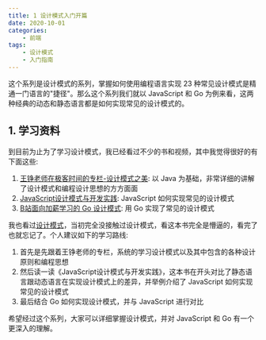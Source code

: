 ```yaml
---
title: 1 设计模式入门开篇
date: 2020-10-01
categories:
    - 前端
tags:
	- 设计模式
	- 入门指南
---
```


这个系列是设计模式的系列，掌握如何使用编程语言实现 23 种常见设计模式是精通一门语言的"捷径"。那么这个系列我们就以 JavaScript 和 Go 为例来看，这两种经典的动态和静态语言都是如何实现常见的设计模式的。

<!-- more -->

## 1. 学习资料
到目前为止为了学习设计模式，我已经看过不少的书和视频，其中我觉得很好的有下面这些:
1. [王铮老师在极客时间的专栏-设计模式之美](https://time.geekbang.org/column/intro/250): 以 Java 为基础，非常详细的讲解了设计模式和编程设计思想的方方面面
2. [JavaScript设计模式与开发实践](https://book.douban.com/subject/26382780/): JavaScript 如何实现常见的设计模式
3. [B站面向加薪学习的 Go 设计模式](https://www.bilibili.com/video/BV1GD4y1D7D3): 用 Go 实现了常见的设计模式

我也看过[设计模式](https://book.douban.com/subject/1052241/)，当初完全没接触过设计模式，看这本书完全是懵逼的，看完了也就忘记了。个人建议如下的学习路线:
1. 首先是先跟着王铮老师的专栏，系统的学习设计模式以及其中包含的各种设计原则和编程思想
2. 然后读一读《JavaScript设计模式与开发实践》，这本书在开头对比了静态语言跟动态语言在实现设计模式上的差异，并举例介绍了 JavaScript 如何实现常见的设计模式
3. 最后结合 Go 如何实现设计模式，并与 JavaScript 进行对比

希望经过这个系列，大家可以详细掌握设计模式，并对 JavaScript 和 Go 有一个更深入的理解。